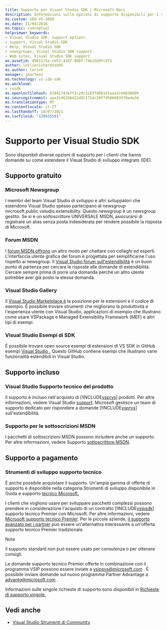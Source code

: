 ```yaml
---
title: Supporto per Visual Studio SDK | Microsoft Docs
description: Informazioni sulle opzioni di supporto disponibili per i clienti su come estendere l Visual Studio IDE.
ms.custom: SEO-VS-2020
ms.date: 11/04/2016
ms.topic: conceptual
helpviewer_keywords:
- Visual Studio SDK, support options
- support, Visual Studio SDK
- Help, Visual Studio SDK
- newsgroups, Visual Studio SDK support
- Web sites, Visual Studio SDK support
ms.assetid: d9011f5a-cb53-418f-9d8f-74b15b9fc5f5
author: leslierichardson95
ms.author: lerich
manager: jmartens
ms.technology: vs-ide-sdk
ms.workload:
- vssdk
ms.openlocfilehash: b7841743e7f2c29c3283f80b1d1eaa37e8836899
ms.sourcegitcommit: aaa3146356421d921714c29ffd586083570ade3d
ms.translationtype: MT
ms.contentlocale: it-IT
ms.lasthandoff: 10/07/2021
ms.locfileid: "129635581"
---
```

# <a name="support-for-the-visual-studio-sdk"></a>Supporto per Visual Studio SDK
Sono disponibili diverse opzioni di supporto per i clienti che hanno domande su come estendere il Visual Studio di sviluppo integrato (IDE).

## <a name="free-support"></a>Supporto gratuito

### <a name="microsoft-newsgroups"></a>Microsoft Newsgroup
 I membri del team Visual Studio di sviluppo e altri sviluppatori che estendono Visual Studio spesso partecipano al newsgroup microsoft.public.vstudio.extensibility. Questo newsgroup è un newsgroup gestito. Se si è un sottoscrittore UNIVERSALE MSDN, assicurarsi di registrare un alias senza posta indesiderata per rendere possibile la risposta di Microsoft.

### <a name="msdn-forums"></a>Forum MSDN
 I [forum MSDN offrono](https://social.msdn.microsoft.com/Forums/en-US/home) un altro modo per chattare con colleghi ed esperti. L'interfaccia utente grafica dei forum è progettata per semplificarne l'uso rispetto ai newsgroup. Il [Visual Studio forum sull'estendibilità](/azure/devops/integrate/index?view=azure-devops&viewFallbackFrom=vsts&preserve-view=true) è un buon punto di partenza per cercare le risposte alle domande di estendibilità. Cercare sempre prima di porre una domanda perché un altro utente potrebbe aver già posto la stessa domanda.

### <a name="visual-studio-gallery"></a>Visual Studio Gallery
 Il [Visual Studio Marketplace è](https://marketplace.visualstudio.com/) la posizione per le estensioni e il codice di esempio. È possibile trovare strumenti che migliorano la produttività e l'esperienza utente con Visual Studio, applicazioni di esempio che illustrano come usare VSPackage e Managed Extensibility Framework (MEF) e altri tipi di esempi.

### <a name="visual-studio-sdk-samples"></a>Visual Studio Esempi di SDK

È possibile trovare open source esempi di estensioni di VS SDK in GitHub esempi [Visual Studio .](https://github.com/Microsoft/VSSDK-Extensibility-Samples) Questo GitHub contiene esempi che illustrano varie funzionalità estendibili in Visual Studio.

## <a name="included-support"></a>Supporto incluso

### <a name="visual-studio-product-support"></a>Visual Studio Supporto tecnico del prodotto
 Il supporto è incluso nell'acquisto di [!INCLUDE[vsprvs](../code-quality/includes/vsprvs_md.md)] prodotti. Per altre informazioni, vedere Visual Studio [support](https://msdn.microsoft.com/vstudio/cc136615.aspx). Microsoft gestisce un team di supporto dedicato per rispondere a domande [!INCLUDE[vsprvs](../code-quality/includes/vsprvs_md.md)] sull'estendibilità.

### <a name="msdn-subscription-support"></a>Supporto per le sottoscrizioni MSDN
 I pacchetti di sottoscrizioni MSDN possono includere anche un supporto. Per altre informazioni, vedere Supporto [sottoscrittore MSDN](https://msdn.microsoft.com/subscriptions/aa718661.aspx).

## <a name="paid-support"></a>Supporto a pagamento

### <a name="developer-tools-support"></a>Strumenti di sviluppo supporto tecnico

È anche possibile acquistare il supporto. Un'ampia gamma di offerte di supporto è disponibile nella categoria Strumenti di sviluppo disponibile in Guida e supporto [tecnico Microsoft.](https://support.microsoft.com/supportforbusiness/productselection?fltadd=sps-business-1&sapId=4fd4947b-15ea-ce01-080f-97f2ca3c76e8)

I clienti che vogliono usare per sviluppare pacchetti complessi possono prendere in considerazione l'acquisto di un contratto [!INCLUDE[vsipsdk](../extensibility/includes/vsipsdk_md.md)] supporto tecnico Premier con Microsoft. Per altre informazioni, vedere [Microsoft supporto tecnico Premier](https://support.microsoft.com/premier). Per le piccole aziende, [il supporto avanzato per i partner](https://partner.microsoft.com/support/advanced-cloud-support) può essere un'alternativa interessante a un'offerta supporto tecnico Premier tradizionale.

> [!NOTE]
> Il supporto standard non può essere usato per consulenza o per ottenere consigli.

Le domande supporto tecnico Premier offerte in combinazione con il programma VSIP possono essere inviate a [vsipsvs@microsoft.com](mailto:vsipsvs@microsoft.com) . È possibile inviare domande sul nuovo programma Partner Advantage a [advantg@microsoft.com](mailto:advantg@microsoft.com) .

Informazioni sulle singole richieste di supporto sono disponibili in [Richieste di supporto singole.](https://support.microsoft.com/supportforbusiness/productselection)

## <a name="see-also"></a>Vedi anche

- [Visual Studio Strumenti di Community](https://developercommunity.visualstudio.com/home)
